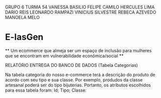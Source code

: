 GRUPO 6 TURMA 54
VANESSA BASILIO
FELIPE CAMILO
HERCULES LIMA
DARIO REIS
LEONARDO RAMPAZI 
VINICIUS SILVESTRE
REBECA AZEVEDO
MANOELA MELO

# E-lasGen

 ** Um ecommerce que almeja ser um espaço de inclusão para mulheres que se encontram em vulnerabilidade econômica/social ** 

 RELATÓRIO ENTREGA DO BANCO DE DADOS (Tabela Categorias)

Na tabela categoria do nosso e-commerce terá a descrição do produto de acordo com seu tipo e sua classe. Por exemplo, produdos da classe artesanal poderá ser do tipo bijuterias.
Portanto, os atributos escolhidos para essa tabela foram:
Id;
Tipo; 
Classe:


